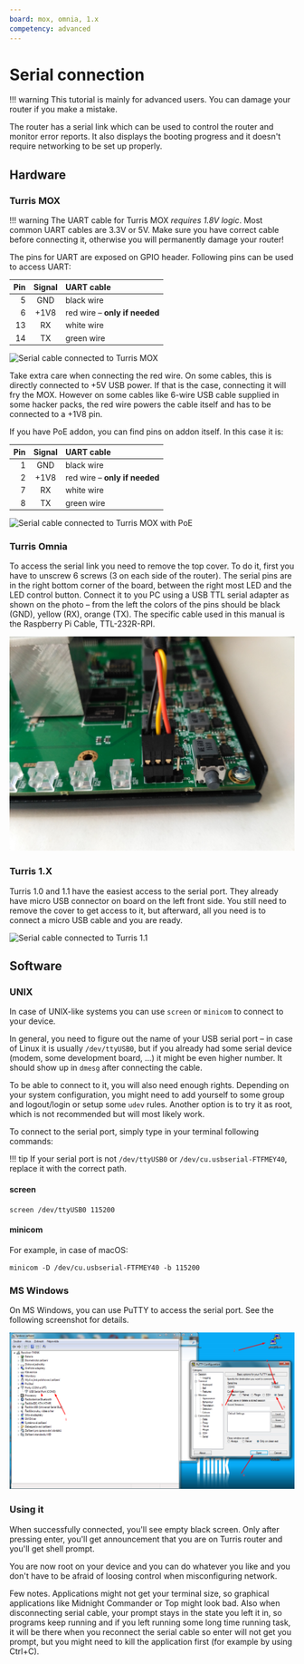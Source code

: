 ```yaml
---
board: mox, omnia, 1.x
competency: advanced
---
```

# Serial connection

!!! warning 
    This tutorial is mainly for advanced users. You can damage your router 
    if you make a mistake.

The router has a serial link which can be used to control the router and
monitor error reports. It also displays the booting progress and it doesn't
require networking to be set up properly.

## Hardware

### Turris MOX

!!! warning
    The UART cable for Turris MOX *requires 1.8V logic*. Most common UART
    cables are 3.3V or 5V. Make sure you have correct cable before connecting
    it, otherwise you will permanently damage your router!

The pins for UART are exposed on GPIO header. Following pins can be used to
access UART:

|Pin |Signal|UART cable                    |
|---:|:----:|:-----------------------------|
|  5 | GND  |black wire                    |
|  6 | +1V8 |red wire – **only if needed** |
| 13 | RX   |white wire                    |
| 14 | TX   |green wire                    |

![Serial cable connected to Turris MOX](serial-link-mox.jpg)

Take extra care when connecting the red wire. On some cables, this is directly
connected to +5V USB power. If that is the case, connecting it will fry the MOX.
However on some cables like 6-wire USB cable supplied in some hacker packs, the
red wire powers the cable itself and has to be connected to a +1V8 pin.

If you have PoE addon, you can find pins on addon itself. In this case it is:

|Pin |Signal|UART cable                    |
|---:|:----:|:-----------------------------|
|  1 | GND  |black wire                    |
|  2 | +1V8 |red wire – **only if needed** |
|  7 | RX   |white wire                    |
|  8 | TX   |green wire                    |

![Serial cable connected to Turris MOX with PoE](serial-link-mox-poe.jpg)

### Turris Omnia

To access the serial link you need to remove the top cover.
To do it, first you have to unscrew 6 screws (3 on each side of the router).
The serial pins are in the right
bottom corner of the board, between the right most LED and the LED control
button. Connect it to you PC using a USB TTL serial adapter as shown on the
photo – from the left the colors of the pins should be black (GND), yellow
(RX), orange (TX). The specific cable used in this manual is the Raspberry Pi
Cable, TTL-232R-RPI.

![Serial cable connected to Turris Omnia](serial-link-omnia.jpg)

### Turris 1.X

Turris 1.0 and 1.1 have the easiest access to the serial port. They already
have micro USB connector on board on the left front side. You still need to
remove the cover to get access to it, but afterward, all you need is to connect
a micro USB cable and you are ready.

![Serial cable connected to Turris 1.1](serial-link-turris.jpg)

## Software

### UNIX
In case of UNIX-like systems you can use `screen` or `minicom` to connect to
your device.

In general, you need to figure out the name of your USB serial port – in case of
Linux it is usually `/dev/ttyUSB0`, but if you already had some serial device
(modem, some development board, ...) it might be even higher number. It should
show up in `dmesg` after connecting the cable.

To be able to connect to it, you will also need enough rights. Depending on your
system configuration, you might need to add yourself to some group and
logout/login or setup some `udev` rules. Another option is to try it as root,
which is not recommended but will most likely work.

To connect to the serial port, simply type in your terminal following commands:

!!! tip
    If your serial port is not `/dev/ttyUSB0` or
    `/dev/cu.usbserial-FTFMEY40`, replace it with the correct path.

#### screen

```
screen /dev/ttyUSB0 115200
```

#### minicom

For example, in case of macOS:

```
minicom -D /dev/cu.usbserial-FTFMEY40 -b 115200
```

### MS Windows

On MS Windows, you can use PuTTY to access the serial port. See the following
screenshot for details.

![PuTTY connecting to serial port](putty.png)

### Using it

When successfully connected, you'll see empty black screen. Only after pressing
enter, you'll get announcement that you are on Turris router and you'll get
shell prompt.

You are now root on your device and you can do whatever you like and you don't
have to be afraid of loosing control when misconfiguring network.

Few notes. Applications might not get your terminal size, so graphical
applications like Midnight Commander or Top might look bad. Also when
disconnecting serial cable, your prompt stays in the state you left it in, so
programs keep running and if you left running some long time running task, it
will be there when you reconnect the serial cable so enter will not get you
prompt, but you might need to kill the application first (for example by using
Ctrl+C).
